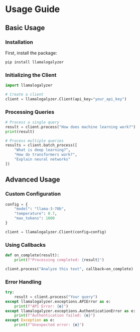 # Usage Guide

## Basic Usage

### Installation

First, install the package:

```bash
pip install llamalogalyzer
```

### Initializing the Client

```python
import llamalogalyzer

# Create a client
client = llamalogalyzer.Client(api_key="your_api_key")
```

### Processing Queries

```python
# Process a single query
result = client.process("How does machine learning work?")
print(result)

# Process multiple queries
results = client.batch_process([
    "What is deep learning?",
    "How do transformers work?",
    "Explain neural networks"
])
```

## Advanced Usage

### Custom Configuration

```python
config = {
    "model": "llama-3-70b",
    "temperature": 0.7,
    "max_tokens": 1000
}

client = llamalogalyzer.Client(config=config)
```

### Using Callbacks

```python
def on_complete(result):
    print(f"Processing completed: {result}")

client.process("Analyze this text", callback=on_complete)
```

### Error Handling

```python
try:
    result = client.process("Your query")
except llamalogalyzer.exceptions.APIError as e:
    print(f"API Error: {e}")
except llamalogalyzer.exceptions.AuthenticationError as e:
    print(f"Authentication failed: {e}")
except Exception as e:
    print(f"Unexpected error: {e}")
```
